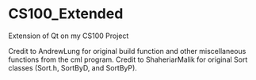 # CS100_Extended
Extension of Qt on my CS100 Project

Credit to AndrewLung for original build function and other miscellaneous functions from the cml program.
Credit to ShaheriarMalik for original Sort classes (Sort.h, SortByD, and SortByP).

